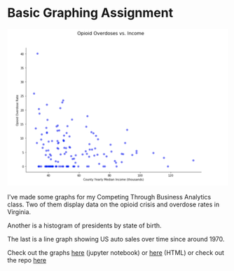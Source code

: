 
# Basic Graphing Assignment

![Graph](/images/graphpic1.png)

I've made some graphs for my Competing Through Business Analytics class. Two of them display data on the opioid crisis and overdose rates in Virginia.

Another is a histogram of presidents by state of birth.

The last is a line graph showing US auto sales over time since around 1970.

Check out the graphs [here](https://github.com/kfmahre/M2Graphing/blob/master/BasicGraphAssignment.ipynb) (jupyter notebook) or [here](http://htmlpreview.github.io/?https://github.com/kfmahre/M2Graphing/blob/master/BasicGraphAssignment.html) (HTML) or check out the repo [here](https://github.com/kfmahre/M2Graphing)
